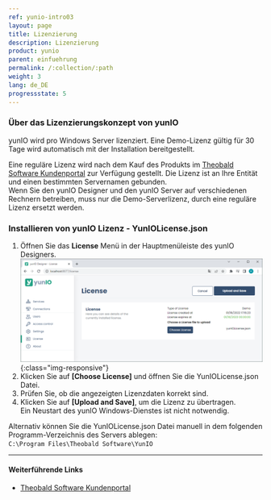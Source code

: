 ```yaml
---
ref: yunio-intro03
layout: page
title: Lizenzierung
description: Lizenzierung
product: yunio
parent: einfuehrung
permalink: /:collection/:path
weight: 3
lang: de_DE
progressstate: 5
---
```


### Über das Lizenzierungskonzept von yunIO
yunIO wird pro Windows Server lizenziert. Eine Demo-Lizenz gültig für 30 Tage wird automatisch mit der Installation bereitgestellt.

Eine reguläre Lizenz wird nach dem Kauf des Produkts im [Theobald Software Kundenportal](https://my.theobald-software.com/) zur Verfügung gestellt. 
Die Lizenz ist an Ihre Entität und einen bestimmten Servernamen gebunden.<br>
Wenn Sie den yunIO Designer und den yunIO Server auf verschiedenen Rechnern betreiben, muss nur die Demo-Serverlizenz, durch eine reguläre Lizenz ersetzt werden.
 
### Installieren von yunIO Lizenz - YunIOLicense.json

1. Öffnen Sie das **License** Menü in der Hauptmenüleiste des yunIO Designers.<br>
![License](/img/content/yunio/License.png){:class="img-responsive"}
2. Klicken Sie auf **[Choose License]** und öffnen Sie die YunIOLicense.json Datei.
3. Prüfen Sie, ob die angezeigten Lizenzdaten korrekt sind.
4. Klicken Sie auf **[Upload and Save]**, um die Lizenz zu übertragen.<br>
Ein Neustart des yunIO Windows-Dienstes ist nicht notwendig.<br>

Alternativ können Sie die YunIOLicense.json Datei manuell in dem folgenden Programm-Verzeichnis des Servers ablegen: <br>
`C:\Program Files\Theobald Software\YunIO` 

****
#### Weiterführende Links
- [Theobald Software Kundenportal](https://my.theobald-software.com/)
